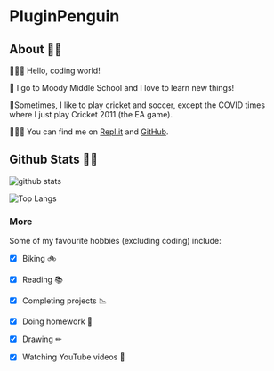 # PluginPenguin #


## **About 👦🏻** ##

🙋🏻‍♂️ Hello, coding world!

🏫 I go to Moody Middle School and I love to learn new things!

🏏Sometimes, I like to play cricket and soccer, except the COVID times where I just play Cricket 2011 (the EA game).

👨🏻‍💻 You can find me on [Repl.it](http://repl.it/@YashasShah) and [GitHub](http://github.com/ParrotCode101).




## **Github Stats 🦸‍♂️** ##

![github stats](https://github-readme-stats.vercel.app/api?username=PluginPenguin)

![Top Langs](https://github-readme-stats.vercel.app/api/top-langs/?username=PluginPenguin)

### More ###
Some of my favourite hobbies (excluding coding) include:
- [x] Biking 🚲
- [x] Reading 📚
- [x] Completing projects 📉
- [x] Doing homework 📝
- [x] Drawing ✏
- [x] Watching YouTube videos 📼


